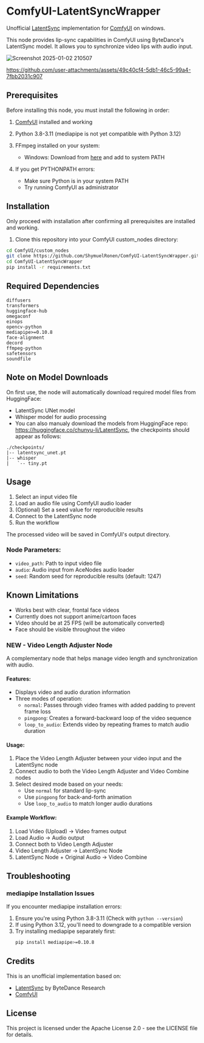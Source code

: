 # ComfyUI-LatentSyncWrapper

Unofficial [LatentSync](https://github.com/bytedance/LatentSync) implementation for [ComfyUI](https://github.com/comfyanonymous/ComfyUI) on windows.

This node provides lip-sync capabilities in ComfyUI using ByteDance's LatentSync model. It allows you to synchronize video lips with audio input.

![Screenshot 2025-01-02 210507](https://github.com/user-attachments/assets/df4c83a9-d170-4eb2-b406-38fb7a93c6aa)


https://github.com/user-attachments/assets/49c40cf4-5db1-46c5-99a4-7fbb2031c907


## Prerequisites

Before installing this node, you must install the following in order:

1. [ComfyUI](https://github.com/comfyanonymous/ComfyUI) installed and working
2. Python 3.8-3.11 (mediapipe is not yet compatible with Python 3.12)
3. FFmpeg installed on your system:
   - Windows: Download from [here](https://github.com/BtbN/FFmpeg-Builds/releases) and add to system PATH

2. If you get PYTHONPATH errors:
   - Make sure Python is in your system PATH
   - Try running ComfyUI as administrator
     
## Installation

Only proceed with installation after confirming all prerequisites are installed and working.

1. Clone this repository into your ComfyUI custom_nodes directory:
```bash
cd ComfyUI/custom_nodes
git clone https://github.com/ShymuelRonen/ComfyUI-LatentSyncWrapper.git
cd ComfyUI-LatentSyncWrapper
pip install -r requirements.txt
```

## Required Dependencies
```
diffusers
transformers
huggingface-hub
omegaconf
einops
opencv-python
mediapipe>=0.10.8
face-alignment
decord
ffmpeg-python
safetensors
soundfile
```
## Note on Model Downloads

On first use, the node will automatically download required model files from HuggingFace:
- LatentSync UNet model
- Whisper model for audio processing
- You can also manualy download the models from HuggingFace repo: https://huggingface.co/chunyu-li/LatentSync, the checkpoints should appear as follows:

```
./checkpoints/
|-- latentsync_unet.pt
|-- whisper
|   `-- tiny.pt
```

## Usage

1. Select an input video file
2. Load an audio file using ComfyUI audio loader
3. (Optional) Set a seed value for reproducible results
4. Connect to the LatentSync node
5. Run the workflow

The processed video will be saved in ComfyUI's output directory.

### Node Parameters:
- `video_path`: Path to input video file
- `audio`: Audio input from AceNodes audio loader
- `seed`: Random seed for reproducible results (default: 1247)


## Known Limitations

- Works best with clear, frontal face videos
- Currently does not support anime/cartoon faces
- Video should be at 25 FPS (will be automatically converted)
- Face should be visible throughout the video

### NEW - Video Length Adjuster Node
A complementary node that helps manage video length and synchronization with audio.

#### Features:
- Displays video and audio duration information
- Three modes of operation:
  - `normal`: Passes through video frames with added padding to prevent frame loss
  - `pingpong`: Creates a forward-backward loop of the video sequence
  - `loop_to_audio`: Extends video by repeating frames to match audio duration

#### Usage:
1. Place the Video Length Adjuster between your video input and the LatentSync node
2. Connect audio to both the Video Length Adjuster and Video Combine nodes
3. Select desired mode based on your needs:
   - Use `normal` for standard lip-sync
   - Use `pingpong` for back-and-forth animation
   - Use `loop_to_audio` to match longer audio durations

#### Example Workflow:
1. Load Video (Upload) → Video frames output
2. Load Audio → Audio output
3. Connect both to Video Length Adjuster
4. Video Length Adjuster → LatentSync Node
5. LatentSync Node + Original Audio → Video Combine

## Troubleshooting

### mediapipe Installation Issues
If you encounter mediapipe installation errors:
1. Ensure you're using Python 3.8-3.11 (Check with `python --version`)
2. If using Python 3.12, you'll need to downgrade to a compatible version
3. Try installing mediapipe separately first:
   ```bash
   pip install mediapipe>=0.10.8

## Credits

This is an unofficial implementation based on:
- [LatentSync](https://github.com/bytedance/LatentSync) by ByteDance Research
- [ComfyUI](https://github.com/comfyanonymous/ComfyUI)

## License

This project is licensed under the Apache License 2.0 - see the LICENSE file for details.
